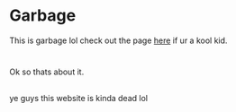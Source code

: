 # Garbage

This is garbage lol check out the page [here](https://python-garbage.netlify.app/) if ur a kool kid.

#
Ok so thats about it.

##

ye guys this website is kinda dead lol
